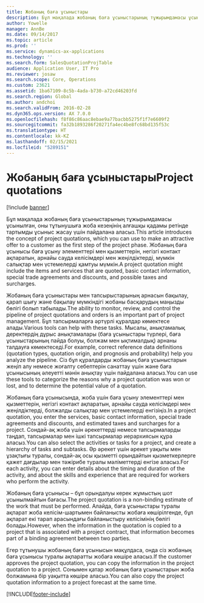 ```yaml
---
title: Жобаның баға ұсыныстары
description: Бұл мақалада жобаның баға ұсыныстарының тұжырымдамасы ұсынылған, оны тұтынушыға жоба кезеңінің алғашқы қадамы ретінде тартымды ұсыныс жасау үшін пайдалана аласыз. Жобаның баға ұсынысы баға ұсыну элементтері мен қызметтерін, негізгі контакт ақпаратын, арнайы сауда келісімдері мен жеңілдіктерді, мүмкін салықтар мен үстемелерді қамтуы мүмкін.
author: Yowelle
manager: AnnBe
ms.date: 09/14/2017
ms.topic: article
ms.prod: ''
ms.service: dynamics-ax-applications
ms.technology: ''
ms.search.form: SalesQuotationProjTable
audience: Application User, IT Pro
ms.reviewer: josaw
ms.search.scope: Core, Operations
ms.custom: 23621
ms.assetid: 1ba67109-8c5b-4ada-b730-a72cd46203fd
ms.search.region: Global
ms.author: andchoi
ms.search.validFrom: 2016-02-28
ms.dyn365.ops.version: AX 7.0.0
ms.openlocfilehash: f8f86c86aac8ebae9a77bacbb5275f1f7e6609f2
ms.sourcegitcommit: fa32b1893286f20271fa4ec4be8fc68bd135f53c
ms.translationtype: HT
ms.contentlocale: kk-KZ
ms.lasthandoff: 02/15/2021
ms.locfileid: "5289151"
---
```

# <a name="project-quotations"></a><span data-ttu-id="c76f1-104">Жобаның баға ұсыныстары</span><span class="sxs-lookup"><span data-stu-id="c76f1-104">Project quotations</span></span>

[!include [banner](../includes/banner.md)]

<span data-ttu-id="c76f1-105">Бұл мақалада жобаның баға ұсыныстарының тұжырымдамасы ұсынылған, оны тұтынушыға жоба кезеңінің алғашқы қадамы ретінде тартымды ұсыныс жасау үшін пайдалана аласыз.</span><span class="sxs-lookup"><span data-stu-id="c76f1-105">This article introduces the concept of project quotations, which you can use to make an attractive offer to a customer as the first step of the project phase.</span></span> <span data-ttu-id="c76f1-106">Жобаның баға ұсынысы баға ұсыну элементтері мен қызметтерін, негізгі контакт ақпаратын, арнайы сауда келісімдері мен жеңілдіктерді, мүмкін салықтар мен үстемелерді қамтуы мүмкін.</span><span class="sxs-lookup"><span data-stu-id="c76f1-106">A project quotation might include the items and services that are quoted, basic contact information, special trade agreements and discounts, and possible taxes and surcharges.</span></span> 

<span data-ttu-id="c76f1-107">Жобаның баға ұсыныстары мен тапсырыстарының арнасын бақылау, қарап шығу және бақылау мүмкіндігі жобаны басқарудың маңызды бөлігі болып табылады.</span><span class="sxs-lookup"><span data-stu-id="c76f1-107">The ability to monitor, review, and control the pipeline of project quotations and orders is an important part of project management.</span></span> <span data-ttu-id="c76f1-108">Бұл тапсырмаларға әртүрлі құралдар көмектесе алады.</span><span class="sxs-lookup"><span data-stu-id="c76f1-108">Various tools can help with these tasks.</span></span> <span data-ttu-id="c76f1-109">Мысалы, анықтамалық деректердің дұрыс анықтамалары (баға ұсыныстары түрлері, баға ұсыныстарының пайда болуы, болжам мен ықтималдық) арнаны талдауға көмектеседі.</span><span class="sxs-lookup"><span data-stu-id="c76f1-109">For example, correct reference data definitions (quotation types, quotation origin, and prognosis and probability) help you analyze the pipeline.</span></span> <span data-ttu-id="c76f1-110">Сіз бұл құралдарды жобаның баға ұсыныстарын жеңіп алу немесе жоғалту себептерін санаттау үшін және баға ұсынысының әлеуетті мәнін анықтау үшін пайдалана аласыз.</span><span class="sxs-lookup"><span data-stu-id="c76f1-110">You can use these tools to categorize the reasons why a project quotation was won or lost, and to determine the potential value of a quotation.</span></span> 

<span data-ttu-id="c76f1-111">Жобаның баға ұсынысында, жоба үшін баға ұсыну элементтері мен қызметтерін, негізгі контакт ақпаратын, арнайы сауда келісімдері мен жеңілдіктерді, болжалды салықтар мен үстемелерді енгізіңіз.</span><span class="sxs-lookup"><span data-stu-id="c76f1-111">In a project quotation, you enter the services, basic contact information, special trade agreements and discounts, and estimated taxes and surcharges for a project.</span></span> <span data-ttu-id="c76f1-112">Сондай-ақ жоба үшін әрекеттерді немесе тапсырмаларды таңдап, тапсырмалар мен ішкі тапсырмалар иерархиясын құра аласыз.</span><span class="sxs-lookup"><span data-stu-id="c76f1-112">You can also select the activities or tasks for a project, and create a hierarchy of tasks and subtasks.</span></span> <span data-ttu-id="c76f1-113">Әр әрекет үшін әрекет уақыты мен ұзақтығы туралы, сондай-ақ осы қызметті орындайтын қызметкерлерге қажет дағдылар мен тәжірибе туралы мәліметтерді енгізе аласыз.</span><span class="sxs-lookup"><span data-stu-id="c76f1-113">For each activity, you can enter details about the timing and duration of the activity, and about the skills and experience that are required for workers who perform the activity.</span></span> 

<span data-ttu-id="c76f1-114">Жобаның баға ұсынысы – бұл орындалуы керек жұмыстың шот ұсынылмайтын бағасы.</span><span class="sxs-lookup"><span data-stu-id="c76f1-114">The project quotation is a non-binding estimate of the work that must be performed.</span></span> <span data-ttu-id="c76f1-115">Алайда, баға ұсыныстары туралы ақпарат жоба келісім-шартымен байланысты жобаға көшірілгенде, бұл ақпарат екі тарап арасындағы байланыстыру келісімінің бөлігі болады.</span><span class="sxs-lookup"><span data-stu-id="c76f1-115">However, when the information in the quotation is copied to a project that is associated with a project contract, that information becomes part of a binding agreement between two parties.</span></span> 

<span data-ttu-id="c76f1-116">Егер тұтынушы жобаның баға ұсынысын мақұлдаса, онда сіз жобаның баға ұсынысы туралы ақпаратты жобаға көшіре аласыз.</span><span class="sxs-lookup"><span data-stu-id="c76f1-116">If the customer approves the project quotation, you can copy the information in the project quotation to a project.</span></span> <span data-ttu-id="c76f1-117">Сонымен қатар жобаның баға ұсыныстарын жоба болжамына бір уақытта көшіре аласыз.</span><span class="sxs-lookup"><span data-stu-id="c76f1-117">You can also copy the project quotation information to a project forecast at the same time.</span></span>





[!INCLUDE[footer-include](../includes/footer-banner.md)]